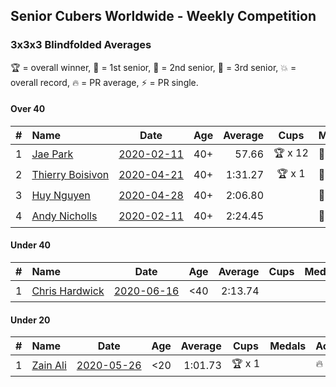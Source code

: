 ## Senior Cubers Worldwide - Weekly Competition
### 3x3x3 Blindfolded Averages

🏆 = overall winner, 🥇 = 1st senior, 🥈 = 2nd senior, 🥉 = 3rd senior, 💥 = overall record, 🔥 = PR average, ⚡ = PR single.

#### Over 40

| # | Name | Date | Age | Average | Cups | Medals | Achievements | Video |
| :--: | :-- | :--: | :--: | --: | :--: | :-- | :-- | :-- |
| 1 | [<span style="white-space: nowrap">Jae Park</span>](../../persons/jae_park/333bf.md) | [<span style="white-space: nowrap">2020-02-11</span>](2020-02-11.md) | 40+ | 57.66 | <span style="white-space: nowrap">🏆 x 12</span> | <span style="white-space: nowrap">🥇 x 13</span> | <span style="white-space: nowrap">💥 x 2, 🔥 x 1, ⚡ x 2</span> | [Link](https://www.facebook.com/events/173728187264773/permalink/173945660576359/) |
| 2 | [<span style="white-space: nowrap">Thierry Boisivon</span>](../../persons/thierry_boisivon/333bf.md) | [<span style="white-space: nowrap">2020-04-21</span>](2020-04-21.md) | 40+ | 1:31.27 | <span style="white-space: nowrap">🏆 x 1</span> | <span style="white-space: nowrap">🥇 x 1, 🥈 x 6, 🥉 x 4</span> | <span style="white-space: nowrap">🔥 x 3, ⚡ x 2</span> | [Link](https://www.facebook.com/events/1312095715657208/permalink/1316281738571939/) |
| 3 | [<span style="white-space: nowrap">Huy Nguyen</span>](../../persons/huy_nguyen/333bf.md) | [<span style="white-space: nowrap">2020-04-28</span>](2020-04-28.md) | 40+ | 2:06.80 |  | <span style="white-space: nowrap">🥉 x 1</span> | <span style="white-space: nowrap">🔥 x 2, ⚡ x 3</span> | [Link](https://www.facebook.com/events/534758690547855/permalink/535432553813802/) |
| 4 | [<span style="white-space: nowrap">Andy Nicholls</span>](../../persons/andy_nicholls/333bf.md) | [<span style="white-space: nowrap">2020-02-11</span>](2020-02-11.md) | 40+ | 2:24.45 |  | <span style="white-space: nowrap">🥈 x 2, 🥉 x 2</span> | <span style="white-space: nowrap">🔥 x 1, ⚡ x 1</span> | [Link](https://www.facebook.com/events/173728187264773/permalink/174217337215858/) |

#### Under 40

| # | Name | Date | Age | Average | Cups | Medals | Achievements | Video |
| :--: | :-- | :--: | :--: | --: | :--: | :-- | :-- | :-- |
| 1 | [<span style="white-space: nowrap">Chris Hardwick</span>](../../persons/chris_hardwick/333bf.md) | [<span style="white-space: nowrap">2020-06-16</span>](2020-06-16.md) | <40 | 2:13.74 |  |  | <span style="white-space: nowrap">🔥 x 2, ⚡ x 4</span> | [Link](https://www.facebook.com/events/208176410240808/permalink/210547000003749/) |

#### Under 20

| # | Name | Date | Age | Average | Cups | Medals | Achievements | Video |
| :--: | :-- | :--: | :--: | --: | :--: | :-- | :-- | :-- |
| 1 | [<span style="white-space: nowrap">Zain Ali</span>](../../persons/zain_ali/333bf.md) | [<span style="white-space: nowrap">2020-05-26</span>](2020-05-26.md) | <20 | 1:01.73 | <span style="white-space: nowrap">🏆 x 1</span> |  | <span style="white-space: nowrap">🔥 x 1, ⚡ x 1</span> | [Link](https://www.facebook.com/events/1531820936993798/permalink/1535485533294005/) |


<!-- Global site tag (gtag.js) - Google Analytics -->
<script async src="https://www.googletagmanager.com/gtag/js?id=UA-86348435-3"></script>
<script>window.dataLayer = window.dataLayer || []; function gtag() {dataLayer.push(arguments);} gtag('js', new Date()); gtag('config', 'UA-86348435-3');</script>
